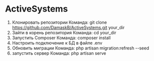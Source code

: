 # ActiveSystems
1) Клонировать репозитории
Команда: git clone https://github.com/DamaskB/ActiveSystems.git your_dir
2) Зайти в корень репозитория
Команда: cd your_dir
3) Запустить Composer
Команда: composer install
4) Настроить подключение к БД в файле .env
5) Обновить миграции
Команда: php artisan migration:refresh --seed
6) запустить сервер
Команда: php artisan serve
